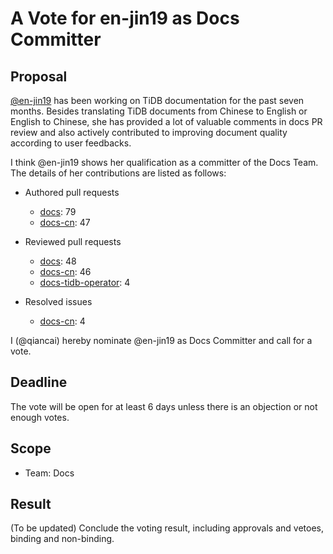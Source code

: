 # A Vote for en-jin19 as Docs Committer

## Proposal

[@en-jin19](https://github.com/en-jin19) has been working on TiDB documentation for the past seven months. Besides translating TiDB documents from Chinese to English or English to Chinese, she has provided a lot of valuable comments in docs PR review and also actively contributed to improving document quality according to user feedbacks.

I think @en-jin19 shows her qualification as a committer of the Docs Team. The details of her contributions are listed as follows:

- Authored pull requests

    - [docs](https://github.com/pingcap/docs/pulls?q=is%3Apr+is%3Amerged+author%3Aen-jin19): 79
    - [docs-cn](https://github.com/pingcap/docs-cn/pulls?q=is%3Apr+is%3Amerged+author%3Aen-jin19): 47

- Reviewed pull requests
    - [docs](https://github.com/pingcap/docs/pulls?q=is:pr+reviewed-by:en-jin19+is:merged+-author:ti-chi-bot): 48
    - [docs-cn](https://github.com/pingcap/docs-cn/pulls?q=is:pr+reviewed-by:en-jin19+is:merged+-author:ti-chi-bot): 46
    - [docs-tidb-operator](https://github.com/pingcap/docs-tidb-operator/pulls?q=is:pr+reviewed-by:en-jin19+is:merged+-author:ti-chi-bot): 4

- Resolved issues

    - [docs-cn](https://github.com/pingcap/docs-cn/issues?q=is%3Aissue+assignee%3Aen-jin19+is%3Aclosed): 4

I (@qiancai) hereby nominate @en-jin19 as Docs Committer and call for a vote.

## Deadline

The vote will be open for at least 6 days unless there is an objection or not enough votes.

## Scope

* Team: Docs

## Result

(To be updated) Conclude the voting result, including approvals and vetoes, binding and non-binding.